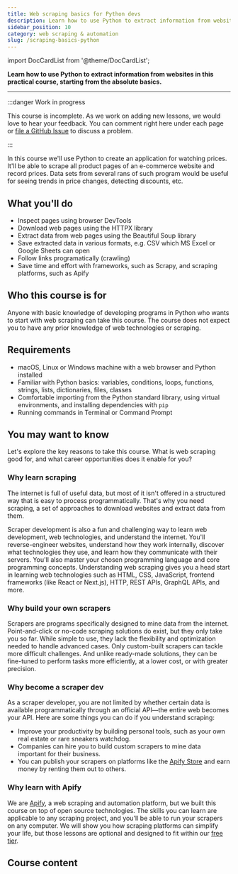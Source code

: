 ```yaml
---
title: Web scraping basics for Python devs
description: Learn how to use Python to extract information from websites in this practical course, starting from the absolute basics.
sidebar_position: 10
category: web scraping & automation
slug: /scraping-basics-python
---
```


import DocCardList from '@theme/DocCardList';

**Learn how to use Python to extract information from websites in this practical course, starting from the absolute basics.**

---

:::danger Work in progress

This course is incomplete. As we work on adding new lessons, we would love to hear your feedback. You can comment right here under each page or [file a GitHub Issue](https://github.com/apify/apify-docs/issues) to discuss a problem.

:::

In this course we'll use Python to create an application for watching prices. It'll be able to scrape all product pages of an e-commerce website and record prices. Data sets from several rans of such program would be useful for seeing trends in price changes, detecting discounts, etc.

<!--
TODO image of warehouse with some CVS or JSON exported, similar to sources/academy/webscraping/scraping_basics_javascript/images/beginners-data-collection.png, which is for some reason the same as sources/academy/webscraping/scraping_basics_javascript/images/beginners-data-extraction.png
-->

## What you'll do

- Inspect pages using browser DevTools
- Download web pages using the HTTPX library
- Extract data from web pages using the Beautiful Soup library
- Save extracted data in various formats, e.g. CSV which MS Excel or Google Sheets can open
- Follow links programatically (crawling)
- Save time and effort with frameworks, such as Scrapy, and scraping platforms, such as Apify

## Who this course is for

Anyone with basic knowledge of developing programs in Python who wants to start with web scraping can take this course. The course does not expect you to have any prior knowledge of web technologies or scraping.

## Requirements

- macOS, Linux or Windows machine with a web browser and Python installed
- Familiar with Python basics: variables, conditions, loops, functions, strings, lists, dictionaries, files, classes
- Comfortable importing from the Python standard library, using virtual environments, and installing dependencies with `pip`
- Running commands in Terminal or Command Prompt

## You may want to know

Let's explore the key reasons to take this course. What is web scraping good for, and what career opportunities does it enable for you?

### Why learn scraping

The internet is full of useful data, but most of it isn't offered in a structured way that is easy to process programmatically. That's why you need scraping, a set of approaches to download websites and extract data from them.

Scraper development is also a fun and challenging way to learn web development, web technologies, and understand the internet. You'll reverse-engineer websites, understand how they work internally, discover what technologies they use, and learn how they communicate with their servers. You'll also master your chosen programming language and core programming concepts. Understanding web scraping gives you a head start in learning web technologies such as HTML, CSS, JavaScript, frontend frameworks (like React or Next.js), HTTP, REST APIs, GraphQL APIs, and more.

### Why build your own scrapers

Scrapers are programs specifically designed to mine data from the internet. Point-and-click or no-code scraping solutions do exist, but they only take you so far. While simple to use, they lack the flexibility and optimization needed to handle advanced cases. Only custom-built scrapers can tackle more difficult challenges. And unlike ready-made solutions, they can be fine-tuned to perform tasks more efficiently, at a lower cost, or with greater precision.

### Why become a scraper dev

As a scraper developer, you are not limited by whether certain data is available programmatically through an official API—the entire web becomes your API. Here are some things you can do if you understand scraping:

- Improve your productivity by building personal tools, such as your own real estate or rare sneakers watchdog.
- Companies can hire you to build custom scrapers to mine data important for their business.
- You can publish your scrapers on platforms like the [Apify Store](https://apify.com/store) and earn money by renting them out to others.

### Why learn with Apify

We are [Apify](https://apify.com), a web scraping and automation platform, but we built this course on top of open source technologies. The skills you can learn are applicable to any scraping project, and you'll be able to run your scrapers on any computer. We will show you how scraping platforms can simplify your life, but those lessons are optional and designed to fit within our [free tier](https://apify.com/pricing).

## Course content

<DocCardList />
